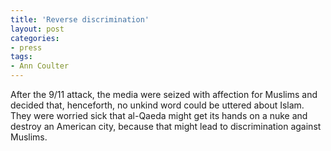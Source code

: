 ```yaml
---
title: 'Reverse discrimination'
layout: post
categories:
- press
tags:
- Ann Coulter
---
```


After the 9/11 attack, the media were seized with affection for Muslims and decided that, henceforth, no unkind word could be uttered about Islam. They were worried sick that al-Qaeda might get its hands on a nuke and destroy an American city, because that might lead to discrimination against Muslims.